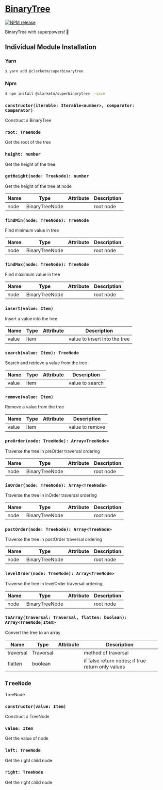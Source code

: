 # [BinaryTree](https://www.npmjs.com/package/@clarketm/superbinarytree)

[![NPM release](https://img.shields.io/npm/v/@clarketm/superbinarytree.svg)](https://www.npmjs.com/package/@clarketm/superbinarytree)

BinaryTree with superpowers! 💪

## Individual Module Installation

### Yarn

```bash
$ yarn add @clarketm/superbinarytree
```

### Npm

```bash
$ npm install @clarketm/superbinarytree --save
```

### `constructor(iterable: Iterable<number>, comparator: Comparator)`

Construct a BinaryTree

### `root: TreeNode`

Get the root of the tree

### `height: number`

Get the height of the tree

### `getHeight(node: TreeNode): number`

Get the height of the tree at node

| Name | Type           | Attribute | Description |
| ---- | -------------- | --------- | ----------- |
| node | BinaryTreeNode |           | root node   |

### `findMin(node: TreeNode): TreeNode`

Find minimum value in tree

| Name | Type           | Attribute | Description |
| ---- | -------------- | --------- | ----------- |
| node | BinaryTreeNode |           | root node   |

### `findMax(node: TreeNode): TreeNode`

Find maximum value in tree

| Name | Type           | Attribute | Description |
| ---- | -------------- | --------- | ----------- |
| node | BinaryTreeNode |           | root node   |

### `insert(value: Item)`

Insert a value into the tree

| Name  | Type | Attribute | Description                   |
| ----- | ---- | --------- | ----------------------------- |
| value | Item |           | value to insert into the tree |

### `search(value: Item): TreeNode`

Search and retrieve a value from the tree

| Name  | Type | Attribute | Description     |
| ----- | ---- | --------- | --------------- |
| value | Item |           | value to search |

### `remove(value: Item)`

Remove a value from the tree

| Name  | Type | Attribute | Description     |
| ----- | ---- | --------- | --------------- |
| value | Item |           | value to remove |

### `preOrder(node: TreeNode): Array<TreeNode>`

Traverse the tree in preOrder traversal ordering

| Name | Type           | Attribute | Description |
| ---- | -------------- | --------- | ----------- |
| node | BinaryTreeNode |           | root node   |

### `inOrder(node: TreeNode): Array<TreeNode>`

Traverse the tree in inOrder traversal ordering

| Name | Type           | Attribute | Description |
| ---- | -------------- | --------- | ----------- |
| node | BinaryTreeNode |           | root node   |

### `postOrder(node: TreeNode): Array<TreeNode>`

Traverse the tree in postOrder traversal ordering

| Name | Type           | Attribute | Description |
| ---- | -------------- | --------- | ----------- |
| node | BinaryTreeNode |           | root node   |

### `levelOrder(node: TreeNode): Array<TreeNode>`

Traverse the tree in levelOrder traversal ordering

| Name | Type           | Attribute | Description |
| ---- | -------------- | --------- | ----------- |
| node | BinaryTreeNode |           | root node   |

### `toArray(traversal: Traversal, flatten: boolean): Array<TreeNode|Item>`

Convert the tree to an array

| Name      | Type      | Attribute | Description                                       |
| --------- | --------- | --------- | ------------------------------------------------- |
| traversal | Traversal |           | method of traversal                               |
| flatten   | boolean   |           | if false return nodes; if true return only values |

## `TreeNode`

TreeNode

### `constructor(value: Item)`

Construct a TreeNode

### `value: Item`

Get the value of node

### `left: TreeNode`

Get the right child node

### `right: TreeNode`

Get the right child node
